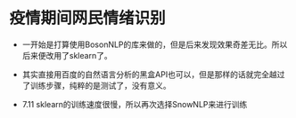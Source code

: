 # 疫情期间网民情绪识别

- 一开始是打算使用BosonNLP的库来做的，但是后来发现效果奇差无比。所以后来便改用了sklearn了。

- 其实直接用百度的自然语言分析的黑盒API也可以，但是那样的话就完全越过了训练步骤，纯粹的是测试了，没有意义。
- 7.11 sklearn的训练速度很慢，所以再次选择SnowNLP来进行训练
